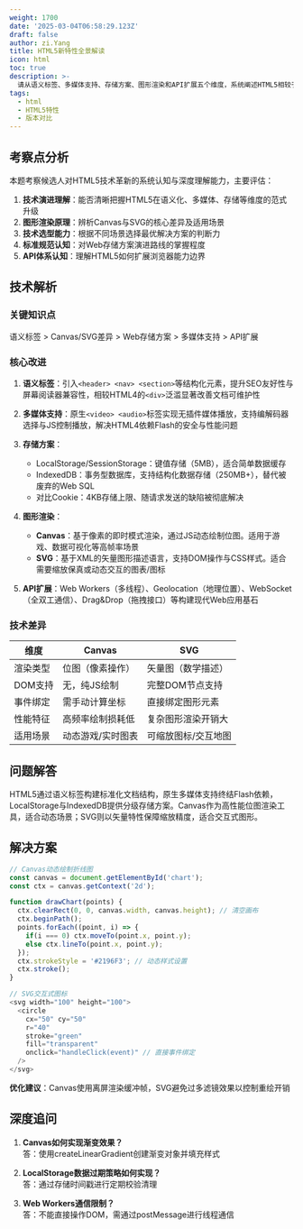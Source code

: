 ```yaml
---
weight: 1700
date: '2025-03-04T06:58:29.123Z'
draft: false
author: zi.Yang
title: HTML5新特性全景解读
icon: html
toc: true
description: >-
  请从语义标签、多媒体支持、存储方案、图形渲染和API扩展五个维度，系统阐述HTML5相较于HTML4的核心改进，并重点说明Canvas与SVG的技术差异及应用场景。
tags:
  - html
  - HTML5特性
  - 版本对比
---
```


## 考察点分析

本题考察候选人对HTML5技术革新的系统认知与深度理解能力，主要评估：
1. **技术演进理解**：能否清晰把握HTML5在语义化、多媒体、存储等维度的范式升级
2. **图形渲染原理**：辨析Canvas与SVG的核心差异及适用场景
3. **技术选型能力**：根据不同场景选择最优解决方案的判断力
4. **标准规范认知**：对Web存储方案演进路线的掌握程度
5. **API体系认知**：理解HTML5如何扩展浏览器能力边界

## 技术解析

### 关键知识点
语义标签 > Canvas/SVG差异 > Web存储方案 > 多媒体支持 > API扩展

### 核心改进
1. **语义标签**：引入`<header> <nav> <section>`等结构化元素，提升SEO友好性与屏幕阅读器兼容性，相较HTML4的`<div>`泛滥显著改善文档可维护性

2. **多媒体支持**：原生`<video> <audio>`标签实现无插件媒体播放，支持编解码器选择与JS控制播放，解决HTML4依赖Flash的安全与性能问题

3. **存储方案**：
   - LocalStorage/SessionStorage：键值存储（5MB），适合简单数据缓存
   - IndexedDB：事务型数据库，支持结构化数据存储（250MB+），替代被废弃的Web SQL
   - 对比Cookie：4KB存储上限、随请求发送的缺陷被彻底解决

4. **图形渲染**：
   - **Canvas**：基于像素的即时模式渲染，通过JS动态绘制位图。适用于游戏、数据可视化等高帧率场景
   - **SVG**：基于XML的矢量图形描述语言，支持DOM操作与CSS样式。适合需要缩放保真或动态交互的图表/图标

5. **API扩展**：Web Workers（多线程）、Geolocation（地理位置）、WebSocket（全双工通信）、Drag&Drop（拖拽接口）等构建现代Web应用基石

### 技术差异
| 维度        | Canvas                          | SVG                  |
|---------------|---------------------------------|----------------------|
| 渲染类型      | 位图（像素操作）                 | 矢量图（数学描述）     |
| DOM支持       | 无，纯JS绘制                   | 完整DOM节点支持       |
| 事件绑定      | 需手动计算坐标                 | 直接绑定图形元素       |
| 性能特征      | 高频率绘制损耗低               | 复杂图形渲染开销大     |
| 适用场景      | 动态游戏/实时图表               | 可缩放图标/交互地图     |

## 问题解答

HTML5通过语义标签构建标准化文档结构，原生多媒体支持终结Flash依赖，LocalStorage与IndexedDB提供分级存储方案。Canvas作为高性能位图渲染工具，适合动态场景；SVG则以矢量特性保障缩放精度，适合交互式图形。

## 解决方案

```javascript
// Canvas动态绘制折线图
const canvas = document.getElementById('chart');
const ctx = canvas.getContext('2d');

function drawChart(points) {
  ctx.clearRect(0, 0, canvas.width, canvas.height); // 清空画布
  ctx.beginPath();
  points.forEach((point, i) => {
    if(i === 0) ctx.moveTo(point.x, point.y);
    else ctx.lineTo(point.x, point.y);
  });
  ctx.strokeStyle = '#2196F3'; // 动态样式设置
  ctx.stroke();
}

// SVG交互式图标
<svg width="100" height="100">
  <circle 
    cx="50" cy="50" 
    r="40" 
    stroke="green" 
    fill="transparent"
    onclick="handleClick(event)" // 直接事件绑定
  />
</svg>
```

**优化建议**：Canvas使用离屏渲染缓冲帧，SVG避免过多滤镜效果以控制重绘开销

## 深度追问

1. **Canvas如何实现渐变效果？**  
答：使用createLinearGradient创建渐变对象并填充样式

2. **LocalStorage数据过期策略如何实现？**  
答：通过存储时间戳进行定期校验清理

3. **Web Workers通信限制？**  
答：不能直接操作DOM，需通过postMessage进行线程通信